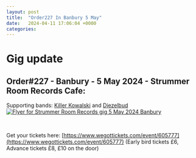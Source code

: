 ```yaml
---
layout: post
title:  "Order227 In Banbury 5 May"
date:   2024-04-11 17:06:04 +0000
categories: 
---
```


# Gig update

## Order#227 - Banbury - 5 May 2024 - Strummer Room Records Cafe:
Supporting bands: [Killer Kowalski](https://www.facebook.com/killerkowalskiband/) and [Diezelbud](https://www.facebook.com/Diezelbud)
[![Flyer for Strummer Room Records gig 5 May 2024 Banbury]({{site.baseurl}}/img/flyers/20240504_flyer2.png)](https://www.facebook.com/events/742279564447361/)

<br>

Get your tickets here: [https://www.wegottickets.com/event/605777](https://www.wegottickets.com/event/605777)
(Early bird tickets £6, Advance tickets £8, £10 on the door)
